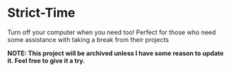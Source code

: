 # Strict-Time
Turn off your computer when you need too! Perfect for those who need some assistance with taking a break from their projects

**NOTE: This project will be archived unless I have some reason to update it. Feel free to give it a try.**
